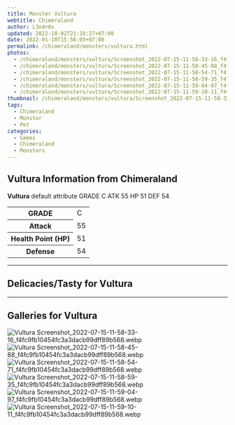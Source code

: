 ```yaml
---
title: Monster Vultura
webtitle: Chimeraland
author: L3n4r0x
updated: 2022-10-02T21:18:27+07:00
date: 2022-01-10T15:56:03+07:00
permalink: /chimeraland/monsters/vultura.html
photos:
  - /chimeraland/monsters/vultura/Screenshot_2022-07-15-11-58-33-16_f4fc9fb10454fc3a3dacb99dff89b568.webp
  - /chimeraland/monsters/vultura/Screenshot_2022-07-15-11-58-45-88_f4fc9fb10454fc3a3dacb99dff89b568.webp
  - /chimeraland/monsters/vultura/Screenshot_2022-07-15-11-58-54-71_f4fc9fb10454fc3a3dacb99dff89b568.webp
  - /chimeraland/monsters/vultura/Screenshot_2022-07-15-11-58-59-35_f4fc9fb10454fc3a3dacb99dff89b568.webp
  - /chimeraland/monsters/vultura/Screenshot_2022-07-15-11-59-04-97_f4fc9fb10454fc3a3dacb99dff89b568.webp
  - /chimeraland/monsters/vultura/Screenshot_2022-07-15-11-59-10-11_f4fc9fb10454fc3a3dacb99dff89b568.webp
thumbnail: /chimeraland/monsters/vultura/Screenshot_2022-07-15-11-58-33-16_f4fc9fb10454fc3a3dacb99dff89b568.webp
tags:
  - Chimeraland
  - Monster
  - Pet
categories:
  - Games
  - Chimeraland
  - Monsters
---
```


<section id="bootstrap-wrapper"><link rel="stylesheet" href="https://cdn.statically.io/gh/dimaslanjaka/Web-Manajemen/40ac3225/css/bootstrap-4.5-wrapper.css"/><h2>Vultura Information from Chimeraland</h2><p><b>Vultura</b> default attribute GRADE C ATK 55 HP 51 DEF 54<table><tr><th>GRADE</th><td>C</td></tr><tr><th>Attack</th><td>55</td></tr><tr><th>Health Point (HP)</th><td>51</td></tr><tr><th>Defense</th><td>54</td></tr></table></p><hr/><h2>Delicacies/Tasty for Vultura</h2><hr/><div id="gallery"><h2>Galleries for Vultura</h2><div class="row"><div class="col-lg-6 col-12"><img src="/chimeraland/monsters/vultura/Screenshot_2022-07-15-11-58-33-16_f4fc9fb10454fc3a3dacb99dff89b568.webp" alt="Vultura Screenshot_2022-07-15-11-58-33-16_f4fc9fb10454fc3a3dacb99dff89b568.webp"/></div><div class="col-lg-6 col-12"><img src="/chimeraland/monsters/vultura/Screenshot_2022-07-15-11-58-45-88_f4fc9fb10454fc3a3dacb99dff89b568.webp" alt="Vultura Screenshot_2022-07-15-11-58-45-88_f4fc9fb10454fc3a3dacb99dff89b568.webp"/></div><div class="col-lg-6 col-12"><img src="/chimeraland/monsters/vultura/Screenshot_2022-07-15-11-58-54-71_f4fc9fb10454fc3a3dacb99dff89b568.webp" alt="Vultura Screenshot_2022-07-15-11-58-54-71_f4fc9fb10454fc3a3dacb99dff89b568.webp"/></div><div class="col-lg-6 col-12"><img src="/chimeraland/monsters/vultura/Screenshot_2022-07-15-11-58-59-35_f4fc9fb10454fc3a3dacb99dff89b568.webp" alt="Vultura Screenshot_2022-07-15-11-58-59-35_f4fc9fb10454fc3a3dacb99dff89b568.webp"/></div><div class="col-lg-6 col-12"><img src="/chimeraland/monsters/vultura/Screenshot_2022-07-15-11-59-04-97_f4fc9fb10454fc3a3dacb99dff89b568.webp" alt="Vultura Screenshot_2022-07-15-11-59-04-97_f4fc9fb10454fc3a3dacb99dff89b568.webp"/></div><div class="col-lg-6 col-12"><img src="/chimeraland/monsters/vultura/Screenshot_2022-07-15-11-59-10-11_f4fc9fb10454fc3a3dacb99dff89b568.webp" alt="Vultura Screenshot_2022-07-15-11-59-10-11_f4fc9fb10454fc3a3dacb99dff89b568.webp"/></div></div></div></section>